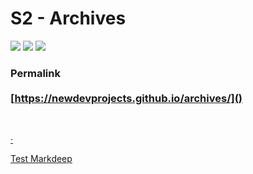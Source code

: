 <link rel="stylesheet" href="Ulysses.css">

# S2 - Archives

![](at.png) ![](header.jpg) ![](at.png)

### Permalink<br><br>[https://newdevprojects.github.io/archives/]()

&nbsp;

[&middot;](list.md)


[Test Markdeep](https://newdevprojects.github.io/archives/2021-04-11.md.html)
